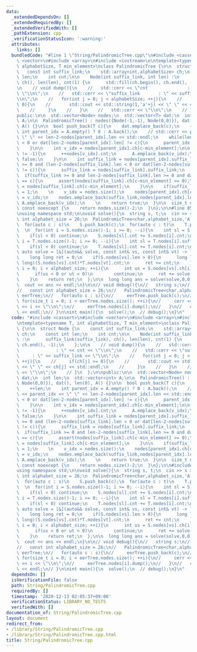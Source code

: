 ```yaml
---
data:
  _extendedDependsOn: []
  _extendedRequiredBy: []
  _extendedVerifiedWith: []
  _pathExtension: cpp
  _verificationStatusIcon: ':warning:'
  attributes:
    links: []
  bundledCode: "#line 1 \"String/PalindromicTree.cpp\"\n#include <cassert>\n#include\
    \ <vector>\n#include <array>\n#include <iostream>\n\ntemplate<typename T, int\
    \ alphabetSize, T min_element>\nclass PalindromicTree {\n\n  struct Node {\n \
    \   const int suffix_link;\n    std::array<int,alphabetSize> ch;\n    const int\
    \ len;\n    int cnt;\n\n    Node(int suffix_link, int len) :\n      suffix_link(suffix_link),\
    \ ch(), len(len), cnt(1) {\n      std::fill(ch.begin(), ch.end(), -1);\n    };\n\
    \n    // void dump(){\n    //   std::cerr << \"cnt               : \" << cnt <<\
    \ \"\\n\";\n    //   std::cerr << \"suffix_link       : \" << suffix_link << \"\
    \\n\";\n    //   for(int j = 0; j < alphabetSize; ++j){\n    //     if(ch[j] >=\
    \ 0){\n    //       std::cout << std::string(1,'a'+j) << \" \" << ch[j] << std::endl;\n\
    \    //     }\n    //   }\n    //   std::cerr << \"\\n\";\n    // }\n  };\n\n\
    public:\n\n  std::vector<Node> nodes;\n  std::vector<T> dat;\n  int len;\n  std::vector<int>\
    \ A;\n\n  PalindromicTree() : nodes({Node(-1,-1), Node(0,0)}), dat(), len(0),\
    \ A() {}\n\n  bool push_back(T c){\n    dat.emplace_back(c);\n    ++len;\n   \
    \ int parent_idx = A.empty() ? 0 : A.back();\n    // std::cerr << parent_idx <<\
    \ \" \" << len-2-nodes[parent_idx].len << std::endl;\n    while(len-2-nodes[parent_idx].len\
    \ < 0 or dat[len-2-nodes[parent_idx].len] != c){\n      parent_idx = nodes[parent_idx].suffix_link;\n\
    \    }\n\n    int v_idx = nodes[parent_idx].ch[c-min_element];\n\n    if(v_idx\
    \ != -1){\n      ++nodes[v_idx].cnt;\n      A.emplace_back(v_idx);\n      return\
    \ false;\n    }\n\n    int suffix_link = nodes[parent_idx].suffix_link;\n    while(suffix_link\
    \ >= 0 and (len-2-nodes[suffix_link].len < 0 or dat[len-2-nodes[suffix_link].len]\
    \ != c)){\n      suffix_link = nodes[suffix_link].suffix_link;\n    }\n\n\n  \
    \  if(suffix_link >= 0 and len-2-nodes[suffix_link].len >= 0 and dat[len-2-nodes[suffix_link].len]\
    \ == c){\n      assert(nodes[suffix_link].ch[c-min_element] >= 0);\n      suffix_link\
    \ = nodes[suffix_link].ch[c-min_element];\n    }\n\n    if(suffix_link < 0) suffix_link\
    \ = 1;\n    \n    v_idx = nodes.size();\n    nodes[parent_idx].ch[c-min_element]\
    \ = v_idx;\n    nodes.emplace_back(suffix_link,nodes[parent_idx].len+2);\n   \
    \ A.emplace_back(v_idx);\n    \n    return true;\n  }\n\n  size_t num_unique_palindrome()\
    \ const noexcept {\n    return nodes.size()-2;\n  }\n};\n\n#line 85 \"String/PalindromicTree.cpp\"\
    \nusing namespace std;\n\nvoid solve(){\n  string s, t;\n  cin >> s >> t;\n  const\
    \ int alphabet_size = 26;\n  PalindromicTree<char,alphabet_size,'A'> S, T;\n\n\
    \  for(auto c : s)\n    S.push_back(c);\n  for(auto c : t)\n    T.push_back(c);\n\
    \  \n  for(int i = S.nodes.size()-1; i >= 0; --i){\n    int sl = S.nodes[i].suffix_link;\n\
    \    if(sl < 0) continue;\n    S.nodes[sl].cnt += S.nodes[i].cnt;\n  }\n  for(int\
    \ i = T.nodes.size()-1; i >= 0; --i){\n    int sl = T.nodes[i].suffix_link;\n\
    \    if(sl < 0) continue;\n    T.nodes[sl].cnt += T.nodes[i].cnt;\n  }\n  \n \
    \ auto solve = [&](auto&& solve, const int& vs, const int& vt) -> long long {\n\
    \    long long ret = 0;\n    if(S.nodes[vs].len > 0){\n      long long cnt = (long\
    \ long)(S.nodes[vs].cnt)*T.nodes[vt].cnt;\n      ret += cnt;\n    }\n    for(int\
    \ i = 0; i < alphabet_size; ++i){\n      int us = S.nodes[vs].ch[i], ut = T.nodes[vt].ch[i];\n\
    \      if(us < 0 or ut < 0)\n        continue;\n      ret += solve(solve,us,ut);\n\
    \    }\n    return ret;\n  };\n\n  long long ans = solve(solve,0,0) + solve(solve,1,1);\n\
    \  cout << ans << endl;\n}\n\n// void debug(){\n//   string s;\n//   cin >> s;\n\
    //   const int alphabet_size = 26;\n//   PalindromicTree<char,alphabet_size,'a'>\
    \ eerTree;\n//   for(auto c : s){\n//     eerTree.push_back(c);\n//   }\n//  \
    \ for(size_t i = 0; i < eerTree.nodes.size(); ++i){\n//     cerr << \"Node \"\
    \ << i << \"\\n\";\n//     eerTree.nodes[i].dump();\n//   }\n//   cout << eerTree.num_unique_palindrome()\
    \ << endl;\n// }\n\nint main(){\n  solve();\n  // debug();\n}\n"
  code: "#include <cassert>\n#include <vector>\n#include <array>\n#include <iostream>\n\
    \ntemplate<typename T, int alphabetSize, T min_element>\nclass PalindromicTree\
    \ {\n\n  struct Node {\n    const int suffix_link;\n    std::array<int,alphabetSize>\
    \ ch;\n    const int len;\n    int cnt;\n\n    Node(int suffix_link, int len)\
    \ :\n      suffix_link(suffix_link), ch(), len(len), cnt(1) {\n      std::fill(ch.begin(),\
    \ ch.end(), -1);\n    };\n\n    // void dump(){\n    //   std::cerr << \"cnt \
    \              : \" << cnt << \"\\n\";\n    //   std::cerr << \"suffix_link  \
    \     : \" << suffix_link << \"\\n\";\n    //   for(int j = 0; j < alphabetSize;\
    \ ++j){\n    //     if(ch[j] >= 0){\n    //       std::cout << std::string(1,'a'+j)\
    \ << \" \" << ch[j] << std::endl;\n    //     }\n    //   }\n    //   std::cerr\
    \ << \"\\n\";\n    // }\n  };\n\npublic:\n\n  std::vector<Node> nodes;\n  std::vector<T>\
    \ dat;\n  int len;\n  std::vector<int> A;\n\n  PalindromicTree() : nodes({Node(-1,-1),\
    \ Node(0,0)}), dat(), len(0), A() {}\n\n  bool push_back(T c){\n    dat.emplace_back(c);\n\
    \    ++len;\n    int parent_idx = A.empty() ? 0 : A.back();\n    // std::cerr\
    \ << parent_idx << \" \" << len-2-nodes[parent_idx].len << std::endl;\n    while(len-2-nodes[parent_idx].len\
    \ < 0 or dat[len-2-nodes[parent_idx].len] != c){\n      parent_idx = nodes[parent_idx].suffix_link;\n\
    \    }\n\n    int v_idx = nodes[parent_idx].ch[c-min_element];\n\n    if(v_idx\
    \ != -1){\n      ++nodes[v_idx].cnt;\n      A.emplace_back(v_idx);\n      return\
    \ false;\n    }\n\n    int suffix_link = nodes[parent_idx].suffix_link;\n    while(suffix_link\
    \ >= 0 and (len-2-nodes[suffix_link].len < 0 or dat[len-2-nodes[suffix_link].len]\
    \ != c)){\n      suffix_link = nodes[suffix_link].suffix_link;\n    }\n\n\n  \
    \  if(suffix_link >= 0 and len-2-nodes[suffix_link].len >= 0 and dat[len-2-nodes[suffix_link].len]\
    \ == c){\n      assert(nodes[suffix_link].ch[c-min_element] >= 0);\n      suffix_link\
    \ = nodes[suffix_link].ch[c-min_element];\n    }\n\n    if(suffix_link < 0) suffix_link\
    \ = 1;\n    \n    v_idx = nodes.size();\n    nodes[parent_idx].ch[c-min_element]\
    \ = v_idx;\n    nodes.emplace_back(suffix_link,nodes[parent_idx].len+2);\n   \
    \ A.emplace_back(v_idx);\n    \n    return true;\n  }\n\n  size_t num_unique_palindrome()\
    \ const noexcept {\n    return nodes.size()-2;\n  }\n};\n\n#include <iostream>\n\
    using namespace std;\n\nvoid solve(){\n  string s, t;\n  cin >> s >> t;\n  const\
    \ int alphabet_size = 26;\n  PalindromicTree<char,alphabet_size,'A'> S, T;\n\n\
    \  for(auto c : s)\n    S.push_back(c);\n  for(auto c : t)\n    T.push_back(c);\n\
    \  \n  for(int i = S.nodes.size()-1; i >= 0; --i){\n    int sl = S.nodes[i].suffix_link;\n\
    \    if(sl < 0) continue;\n    S.nodes[sl].cnt += S.nodes[i].cnt;\n  }\n  for(int\
    \ i = T.nodes.size()-1; i >= 0; --i){\n    int sl = T.nodes[i].suffix_link;\n\
    \    if(sl < 0) continue;\n    T.nodes[sl].cnt += T.nodes[i].cnt;\n  }\n  \n \
    \ auto solve = [&](auto&& solve, const int& vs, const int& vt) -> long long {\n\
    \    long long ret = 0;\n    if(S.nodes[vs].len > 0){\n      long long cnt = (long\
    \ long)(S.nodes[vs].cnt)*T.nodes[vt].cnt;\n      ret += cnt;\n    }\n    for(int\
    \ i = 0; i < alphabet_size; ++i){\n      int us = S.nodes[vs].ch[i], ut = T.nodes[vt].ch[i];\n\
    \      if(us < 0 or ut < 0)\n        continue;\n      ret += solve(solve,us,ut);\n\
    \    }\n    return ret;\n  };\n\n  long long ans = solve(solve,0,0) + solve(solve,1,1);\n\
    \  cout << ans << endl;\n}\n\n// void debug(){\n//   string s;\n//   cin >> s;\n\
    //   const int alphabet_size = 26;\n//   PalindromicTree<char,alphabet_size,'a'>\
    \ eerTree;\n//   for(auto c : s){\n//     eerTree.push_back(c);\n//   }\n//  \
    \ for(size_t i = 0; i < eerTree.nodes.size(); ++i){\n//     cerr << \"Node \"\
    \ << i << \"\\n\";\n//     eerTree.nodes[i].dump();\n//   }\n//   cout << eerTree.num_unique_palindrome()\
    \ << endl;\n// }\n\nint main(){\n  solve();\n  // debug();\n}\n"
  dependsOn: []
  isVerificationFile: false
  path: String/PalindromicTree.cpp
  requiredBy: []
  timestamp: '2020-12-13 02:05:37+09:00'
  verificationStatus: LIBRARY_NO_TESTS
  verifiedWith: []
documentation_of: String/PalindromicTree.cpp
layout: document
redirect_from:
- /library/String/PalindromicTree.cpp
- /library/String/PalindromicTree.cpp.html
title: String/PalindromicTree.cpp
---
```

